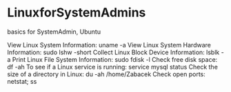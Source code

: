 # LinuxforSystemAdmins
basics for SystemAdmin, Ubuntu

View Linux System Information: uname -a
View Linux System Hardware Information: sudo lshw -short
Collect Linux Block Device Information: lsblk -a
Print Linux File System Information: sudo fdisk -l
Check free disk space: df -ah
To see if a Linux service is running: service mysql status
Check the size of a directory in Linux: du -ah /home/Zabacek
Check open ports: netstat; ss
